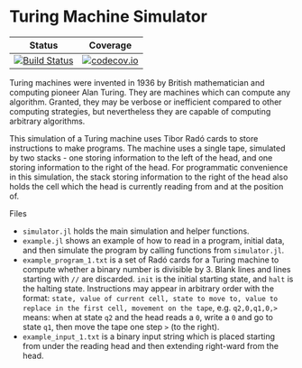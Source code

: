 # Turing Machine Simulator

| Status | Coverage |
| :----: | :----: |
| [![Build Status](https://travis-ci.org/tfburns/TuringMachine.jl.svg?branch=master)](https://travis-ci.org/tfburns/TuringMachine.jl) | [![codecov.io](http://codecov.io/github/tfburns/TuringMachine.jl/coverage.svg?branch=master)](http://codecov.io/github/tfburns/TuringMachine.jl?branch=master) |

Turing machines were invented in 1936 by British mathematician and computing pioneer Alan Turing. They are machines which can compute any algorithm. Granted, they may be verbose or inefficient compared to other computing strategies, but nevertheless they are capable of computing arbitrary algorithms.

This simulation of a Turing machine uses Tibor Radó cards to store instructions to make programs. The machine uses a single tape, simulated by two stacks - one storing information to the left of the head, and one storing information to the right of the head. For programmatic convenience in this simulation, the stack storing information to the right of the head also holds the cell which the head is currently reading from and at the position of.

Files
- `simulator.jl` holds the main simulation and helper functions.
- `example.jl` shows an example of how to read in a program, initial data, and then simulate the program by calling functions from `simulator.jl`.
- `example_program_1.txt` is a set of Radó cards for a Turing machine to compute whether a binary number is divisible by 3. Blank lines and lines starting with `//` are discarded. `init` is the initial starting state, and `halt` is the halting state. Instructions may appear in arbitrary order with the format: `state, value of current cell, state to move to, value to replace in the first cell, movement on the tape`, e.g. `q2,0,q1,0,>` means: when at state `q2` and the head reads a `0`, write a `0` and go to state `q1`, then move the tape one step `>` (to the right).
- `example_input_1.txt` is a binary input string which is placed starting from under the reading head and then extending right-ward from the head.
